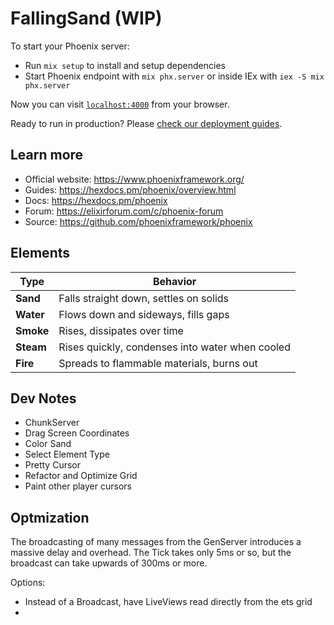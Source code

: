 # FallingSand (WIP)

To start your Phoenix server:

  * Run `mix setup` to install and setup dependencies
  * Start Phoenix endpoint with `mix phx.server` or inside IEx with `iex -S mix phx.server`

Now you can visit [`localhost:4000`](http://localhost:4000) from your browser.

Ready to run in production? Please [check our deployment guides](https://hexdocs.pm/phoenix/deployment.html).

## Learn more

  * Official website: https://www.phoenixframework.org/
  * Guides: https://hexdocs.pm/phoenix/overview.html
  * Docs: https://hexdocs.pm/phoenix
  * Forum: https://elixirforum.com/c/phoenix-forum
  * Source: https://github.com/phoenixframework/phoenix

## Elements

| Type      | Behavior                                        |
| --------- | ----------------------------------------------- |
| **Sand**  | Falls straight down, settles on solids          |
| **Water** | Flows down and sideways, fills gaps             |
| **Smoke** | Rises, dissipates over time                     |
| **Steam** | Rises quickly, condenses into water when cooled |
| **Fire**  | Spreads to flammable materials, burns out       |

## Dev Notes
* ChunkServer
* Drag Screen Coordinates
* Color Sand
* Select Element Type
* Pretty Cursor
* Refactor and Optimize Grid
* Paint other player cursors

## Optmization
The broadcasting of many messages from the GenServer introduces a massive delay and overhead.
The Tick takes only 5ms or so, but the broadcast can take upwards of 300ms or more.

Options:
* Instead of a Broadcast, have LiveViews read directly from the ets grid
* 
